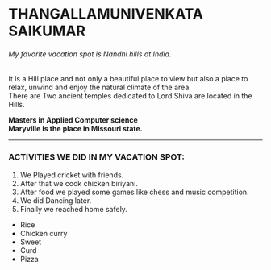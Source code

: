 

# THANGALLAMUNIVENKATA SAIKUMAR
###### My favorite vacation spot is Nandhi hills at India.

It is a Hill place and not only a beautiful place to view but also a place to relax, unwind and enjoy the natural climate of the area. <br> There are Two ancient temples dedicated to Lord Shiva are located in the Hills.

**Masters in Applied Computer science** <br>
**Maryville is the place in Missouri state.**



***

### ACTIVITIES WE DID IN MY VACATION SPOT:

1. We Played cricket with friends.
5. After that we cook chicken biriyani. 
4. After food we played some games like chess and music competition.
3. We did Dancing later.
2. Finally we reached home safely.


* Rice
* Chicken curry
* Sweet
* Curd
* Pizza








